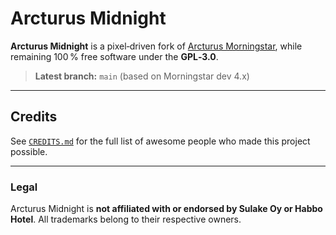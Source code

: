 ﻿# Arcturus Midnight

**Arcturus Midnight** is a pixel‑driven fork of [Arcturus Morningstar](https://git.krews.org/morningstar/Arcturus-Community), while remaining 100 % free software under the **GPL‑3.0**.

> **Latest branch:** `main` (based on Morningstar dev 4.x)

---

## Credits

See [`CREDITS.md`](CREDITS.md) for the full list of awesome people who made this project possible.

---

### Legal

Arcturus Midnight is **not affiliated with or endorsed by Sulake Oy or Habbo Hotel**. All trademarks belong to their respective owners.
